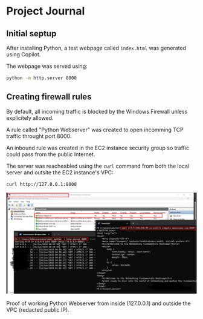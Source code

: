 # Project Journal

## Initial septup

After installing Python, a test webpage called `index.html` was generated using Copilot.

The webpage was served using:

```sh
python -m http.server 8000
```

## Creating firewall rules

By default, all incoming traffic is blocked by the Windows Firewall unless explicitely allowed.

A rule called "Python Webserver" was created to open incomming TCP traffic throught port 8000.

An inbound rule was created in the EC2 instance security group so traffic could pass from the public Internet.

The server was reacheabled using the `curl` command from both the local server and outsite the EC2 instance's VPC:

```sh
curl http://127.0.0.1:8000
```

![](assets/win-firewall.png)

Proof of working Python Webserver from inside (127.0.0.1) and outside the VPC (redacted public IP).
